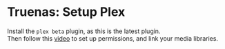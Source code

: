 # Truenas: Setup Plex

Install the `plex beta` plugin, as this is the latest plugin.  
Then follow this [video](https://www.youtube.com/watch?v=looBzNEtjDQ&list=WL&index=9&t=689s) to set up permissions, and link your media libraries.

